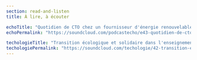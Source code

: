 ```yaml
---
section: read-and-listen
title: À lire, à écouter

echoTitle: "Quotidien de CTO chez un fournisseur d'énergie renouvelable"
echoPermalink: "https://soundcloud.com/podcastecho/e43-quotidien-de-cto-chez-un-fournisseur-denergie-renouvelable-avec-jean-michel-blanc"

techologieTitle: "Transition écologique et solidaire dans l'enseignement supérieur avec Yannick Morel"
techologiePermalink: "https://soundcloud.com/techologie/42-transition-ecologique-et-solidaire-dans-lenseignement-superieur-avec-yannick-morel"
---
```

